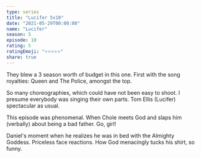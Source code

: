 ```yaml
---
type: series
title: "Lucifer 5x10"
date: "2021-05-29T00:00:00"
name: "Lucifer"
season: 5
episode: 10
rating: 5
ratingEmoji: "⭐️⭐️⭐️⭐️⭐️"
share: true
---
```


They blew a 3 season worth of budget in this one. First with the song royalties: Queen and The Police, amongst the top.

So many choreographies, which could have not been easy to shoot. I presume everybody was singing their own parts. Tom Ellis (Lucifer) spectacular as usual.

This episode was phenomenal. When Chole meets God and slaps him (verbally) about being a bad father. Go, girl!

Daniel's moment when he realizes he was in bed with the Almighty Goddess. Priceless face reactions. How God menacingly tucks his shirt, so funny.
